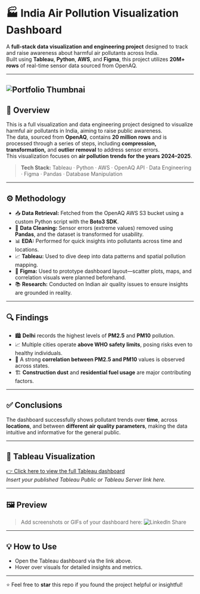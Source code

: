 # 🏭 India Air Pollution Visualization Dashboard

A **full-stack data visualization and engineering project** designed to track and raise awareness about harmful air pollutants across India.  
Built using **Tableau**, **Python**, **AWS**, and **Figma**, this project utilizes **20M+ rows** of real-time sensor data sourced from OpenAQ.

---
![Portfolio Thumbnai](https://github.com/user-attachments/assets/4da796b3-6c0b-4e11-9159-17aaedc2ef70)
---
## 📌 Overview

This is a full visualization and data engineering project designed to visualize harmful air pollutants in India, aiming to raise public awareness.  
The data, sourced from **OpenAQ**, contains **20 million rows** and is processed through a series of steps, including **compression, transformation,** and **outlier removal** to address sensor errors.  
This visualization focuses on **air pollution trends for the years 2024–2025**.

> **Tech Stack:** Tableau · Python · AWS · OpenAQ API · Data Engineering · Figma · Pandas · Database Manipulation

---

## ⚙️ Methodology

- 📥 **Data Retrieval:** Fetched from the OpenAQ AWS S3 bucket using a custom Python script with the **Boto3 SDK**.
- 🧹 **Data Cleaning:** Sensor errors (extreme values) removed using **Pandas**, and the dataset is transformed for usability.
- 📊 **EDA:** Performed for quick insights into pollutants across time and locations.
- 📈 **Tableau:** Used to dive deep into data patterns and spatial pollution mapping.
- 🎨 **Figma:** Used to prototype dashboard layout—scatter plots, maps, and correlation visuals were planned beforehand.
- 📚 **Research:** Conducted on Indian air quality issues to ensure insights are grounded in reality.

---

## 🔍 Findings

- 🏙️ **Delhi** records the highest levels of **PM2.5** and **PM10** pollution.
- 📈 Multiple cities operate **above WHO safety limits**, posing risks even to healthy individuals.
- 🔗 A strong **correlation between PM2.5 and PM10** values is observed across states.
- 🏗️ **Construction dust** and **residential fuel usage** are major contributing factors.

---

## ✅ Conclusions

The dashboard successfully shows pollutant trends over **time**, across **locations**, and between **different air quality parameters**, making the data intuitive and informative for the general public.

---

## 🔗 Tableau Visualization

[👉 Click here to view the full Tableau dashboard](#)  
*Insert your published Tableau Public or Tableau Server link here.*

---

## 🖼️ Preview

> Add screenshots or GIFs of your dashboard here:
![Linkedln Share](https://github.com/user-attachments/assets/907c0a4a-1ebd-44a9-8ddd-301b79bb9438)
---

## 💡 How to Use

- Open the Tableau dashboard via the link above.
- Hover over visuals for detailed insights and metrics.
---

⭐ Feel free to **star** this repo if you found the project helpful or insightful!
